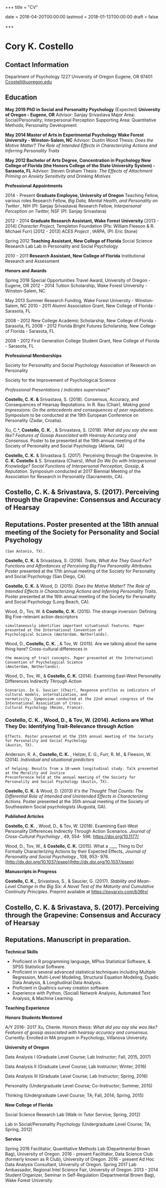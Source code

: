 +++
title = "CV"

date = 2016-04-20T00:00:00
lastmod = 2018-01-13T00:00:00
draft = false

+++

# Cory K. Costello

## Contact Information

Department of Psychology
1227 University of Oregon
Eugene, OR 97401
Ccostell@uoregon.edu

## Education

**May 2019 PhD in Social and Personality Psychology**
(Expected) **University of Oregon - Eugene, OR**
Advisor: Sanjay Srivastava
Major Area: Social/Personality; Interpersonal Perception
Supporting Area: Quantitative Methods; Personality Development

**May 2014 Master of Arts in Experimental Psychology
Wake Forest University - Winston-Salem, NC**
Advisor: Dustin Wood
Thesis: _Does the Motive Matter? The Role of Intended Effects in Characterizing Actions and Inferring
Personality Traits_

**May 2012 Bachelor of Arts Degree, Concentration in Psychology
New College of Florida (the Honors College of the State
University System) - Sarasota, FL**
Advisor: Steven Graham
Thesis: _The Effects of Attachment Priming on Anxiety Sensitivity and Drinking Motives_

**Professional Appointments**

2014 - Present **Graduate Employee, University of Oregon**
Teaching Fellow, various roles
Research Fellow, _Big Data, Mental Health, and Personality on Twitter_ , NIH (PI: Sanjay Srivastava)
Research Fellow, _Interpersonal Perception on Twitter,_ NSF (PI: Sanjay Srivastava)

2012 - 2014 **Graduate Research Assistant, Wake Forest University**
[2013 - 2014] _Character Project,_ Templeton Foundation (PIs: William Fleeson & R. Michael Furr)
[2012 - 2013] _ACES Project_ , IARPA, (PI: Eric Stone)

Spring 2012 **Teaching Assistant, New College of Florida**
Social Science Research Lab
Lab in Personality and Social Psychology

2010 - 2011 **Research Assistant, New College of Florida**
Institutional Research and Assessment

**Honors and Awards**

Spring 2018 Special Opportunities Travel Award, University of Oregon - Eugene, OR
2012 - 2014 Tuition Scholarship, Wake Forest University - Winston-Salem, NC

May 2013 Summer Research Funding, Wake Forest University - Winston-Salem, NC
2010 - 2011 Alumni Association Grant, New College of Florida - Sarasota, FL

2008 - 2012 New College Academic Scholarship, New College of Florida - Sarasota, FL
2008 - 2012 Florida Bright Futures Scholarship, New College of Florida - Sarasota, FL

2008 - 2012 First Generation College Student Grant, New College of Florida - Sarasota, FL

**Professional Memberships**

Society for Personality and Social Psychology
Association of Research on Personality

Society for the Improvement of Psychological Science


**Professional Presentations (* indicates supervisee)**

**Costello, C. K. &** Srivastava, S. (2018). Consensus, Accuracy, and Consequences of Hearsay Reputations. In R. Rau
(Chair), _Making good impressions: On the antecedents and consequences of peer reputations_. Symposium to
be conducted at the 19th European Conference on Personality (Zadar, Croatia).

Xu, C.*, **Costello, C. K.** , & Srivastava, S. (2018). _What did you say she was like? Features of Gossip Associated with
Hearsay Accuracy and Consensus._ Poster to be presented at the 19th annual meeting of the Society of
Personality and Social Psychology (Atlanta, GA)

**Costello, C. K.** & Srivastava S. (2017). Perceiving through the Grapevine. In **C. K. Costello** & S. Srivastava (Chairs),
_What Do We Do with Interpersonal Knowledge? Social Functions of Interpersonal Perception, Gossip, &
Reputation_. Symposium conducted at 2017 Biennial Meeting of the Association for Research in Personality
(Sacramento, CA).

## Costello, C. K. & Srivastava, S. (2017). Perceiving through the Grapevine: Consensus and Accuracy of Hearsay

## Reputations. Poster presented at the 18th annual meeting of the Society for Personality and Social Psychology

```
(San Antonio, TX).
```
**Costello, C. K.** & Srivastava, S. (2016). _Traits, What Are They Good For? Functions and Affordances of Perceiving Big
Five Personality Attributes._ Poster presented at the 17th annual meeting of the Society for Personality and
Social Psychology (San Diego, CA).

**Costello, C. K.** & Wood, D. (2015). _Does the Motive Matter? The Role of Intended Effects in Characterizing Actions
and Inferring Personality Traits_. Poster presented at the 16th annual meeting of the Society for Personality and
Social Psychology (Long Beach, CA).

Wood, D., Tov, W. & **Costello, C. K.** (2015). The strange inversion: Defining Big Five-relevant action descriptors

```
simultaneously identifies important situational features. Paper presented at the International Convention of
Psychological Science (Amsterdam, Netherlands).
```
Wood, D., **Costello, C. K.** , & Tov, W. (2015). Are we talking about the same thing here? Cross-cultural differences in

```
the meaning of trait concepts. Paper presented at the International Convention of Psychological Science
(Amsterdam, Netherlands).
```
Wood, D., Tov, W., & **Costello, C. K.** (2014). Examining East-West Personality Differences Indirectly Through Action

```
Scenarios. In G. Saucier (Chair), Response profiles as indicators of cultural models, internalization, and
normativity. Symposium conducted at the 22nd annual congress of the International Association of Cross-
Cultural Psychology (Reims, France).
```
### Costello, C. K. , Wood, D., & Tov, W. (2014). Actions are What They Do: Identifying Trait-Relevance through Action

```
Effects. Poster presented at the 15th annual meeting of the Society for Personality and Social Psychology
(Austin, TX).
```
Anderson, R. A., **Costello, C. K.** , Helzer, E. G., Furr, R. M., & Fleeson, W. (2014). _Individual and situational predictors_

```
of helping: Results from a 10-week longitudinal study. Talk presented at the Morality and Justice
Preconference held at the annual meeting of the Society for Personality and Social Psychology (Austin, TX).
```
**Costello, C. K.** & Wood, D. (2013) _It's the Thought That Counts: The Differential Role of Intended and Unintended
Effects in Characterizing Actions._ Poster presented at the 35th annual meeting of the Society of Southeastern
Social psychologists (Augusta, GA).

**Published Articles**

**Costello, C. K.** , Wood, D., & Tov, W. (2018). Examining East-West Personality Differences Indirectly Through Action Scenarios. _Journal of Cross-Cultural Psychology_ , 49, 554- 596. https://doi.org/10.1177/


Wood, D., Tov, W., & **Costello, C. K.** (2015). What a ____ Thing to Do! Formally Characterizing Actions by their Expected Effects, _Journal of Personality and Social Psychology_ , 108, 953- 976.
[http://dx.doi.org/10.1037/pspp](http://dx.doi.org/10.1037/pspp)

**Manuscripts in Progress**

**Costello, C. K.,** Srivastava, S., & Saucier, G. (2017). _Stability and Mean-Level Change in the Big Six: A Novel Test of
the Maturity and Cumulative Continuity Principles_. Preprint available at https://psyarxiv.com/b36tv/

## Costello, C. K. & Srivastava, S. (2017). Perceiving through the Grapevine: Consensus and Accuracy of Hearsay

## Reputations. Manuscript in preparation.

**Technical Skills**

* Proficient in R programming language, MPlus Statistical Software, & SPSS Statistical Software.
*  Proficient in several advanced statistical techniques including Multiple Regression, Multi-Level Modeling, Structural Equation Modeling, Dyadic Data Analysis, & Longitudinal Data Analysis.
*  Proficient in Qualtrics survey creation software. 
* Experience with Python, (Social) Network Analysis, Automated Text Analysis, & Machine Learning.

**Teaching Experience**

**Honors Students Mentored**

A/Y 2016- 2017 Xu, Chenle. Honors thesis: _What did you say she was like? Features of gossip associated with
hearsay accuracy and consensus._
Currently: Enrolled in MA program in Psychology, Villanova University.

**University of Oregon**

Data Analysis I (Graduate Level Course; Lab Instructor; Fall, 2015, 2017)

Data Analysis II (Graduate Level Course; Lab Instructor; Winter, 2016)

Data Analysis III (Graduate Level Course; Lab Instructor; Spring, 2016)

Personality (Undergraduate Level Course; Co-Instructor; Summer, 2015)

Thinking (Undergraduate Level Course; TA; Fall, 2014; Spring, 2015)

**New College of Florida**

Social Science Research Lab (Walk-in Tutor Service; Spring, 2012)

Lab in Social/Personality Psychology (Undergraduate Level Course; TA; Spring, 2012)

**Service**

Spring 2018 Facilitator, Quantitative Methods Lab (Departmental Brown Bag), University of Oregon.
2016 - present Facilitator, Data Science Club (formerly known as R Club), University of Oregon.
2016 - present Ad Hoc Data Analysis Consultant, University of Oregon.
Spring 2017 Lab Ambassador, Regional Intel Science Fair, University of Oregon.
2013 - 2014 Student Organizer, Seminar in Self-Regulation (Departmental Brown Bag), Wake Forest University.


